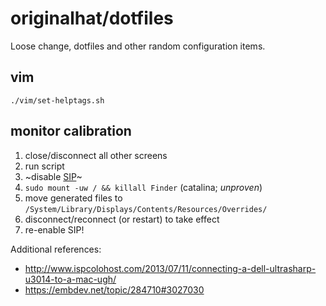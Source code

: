 # originalhat/dotfiles

Loose change, dotfiles and other random configuration items.

## vim

```
./vim/set-helptags.sh
```

## monitor calibration

1. close/disconnect all other screens
2. run script
3. ~disable [SIP](https://stackoverflow.com/a/31240418)~
3. `sudo mount -uw / && killall Finder` (catalina; _unproven_)
4. move generated files to `/System/Library/Displays/Contents/Resources/Overrides/`
5. disconnect/reconnect (or restart) to take effect
6. re-enable SIP!

Additional references:

- http://www.ispcolohost.com/2013/07/11/connecting-a-dell-ultrasharp-u3014-to-a-mac-ugh/
- https://embdev.net/topic/284710#3027030

